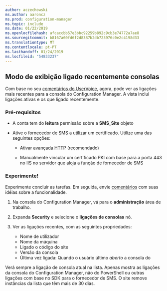 ```yaml
---
author: aczechowski
ms.author: aaroncz
ms.prod: configuration-manager
ms.topic: include
ms.date: 01/22/2019
ms.openlocfilehash: afcaccbb57e3bbc92259b892c9cb3e74772a7ae8
ms.sourcegitcommit: b8167a60fd6f2d8387b2db723976c0e2c4198d33
ms.translationtype: MT
ms.contentlocale: pt-PT
ms.lasthandoff: 01/24/2019
ms.locfileid: "54833237"
---
```

## <a name="bkmk_console"></a> Modo de exibição ligado recentemente consolas 
<!--3699367-->

Com base no seu [comentários do UserVoice](https://configurationmanager.uservoice.com/forums/300492-ideas/suggestions/12508299-active-admin-consoles), agora, pode ver as ligações mais recentes para a consola do Configuration Manager. A vista inclui ligações ativas e os que ligado recentemente. 


### <a name="prerequisites"></a>Pré-requisitos

- A conta tem do **leitura** permissão sobre a **SMS_Site** objeto  

- Ative o fornecedor de SMS a utilizar um certificado.<!--SCCMDocs-pr issue 3135--> Utilize uma das seguintes opções:  

    - Ativar [avançada HTTP](/sccm/core/plan-design/hierarchy/enhanced-http) (recomendado)  

    - Manualmente vincular um certificado PKI com base para a porta 443 no IIS no servidor que aloja a função de fornecedor de SMS  


### <a name="try-it-out"></a>Experimente!

Experimente concluir as tarefas. Em seguida, envie [comentários](/sccm/core/understand/find-help#product-feedback) com suas idéias sobre a funcionalidade.

1. Na consola do Configuration Manager, vá para o **administração** área de trabalho.  

2. Expanda **Security** e selecione o **ligações de consolas** nó.  

3. Ver as ligações recentes, com as seguintes propriedades:  

    - Nome de utilizador
    - Nome da máquina
    - Ligado o código do site
    - Versão da consola
    - Última vez ligada: Quando o usuário último *aberto* a consola do

Verá sempre a ligação de consola atual na lista. Apenas mostra as ligações da consola do Configuration Manager, não do PowerShell ou outras ligações com base no SDK para o fornecedor de SMS. O site remove instâncias da lista que têm mais de 30 dias.

